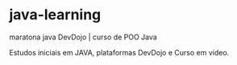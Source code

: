 # java-learning
maratona java DevDojo | curso de POO Java

Estudos iniciais em JAVA, plataformas DevDojo e Curso em video.
